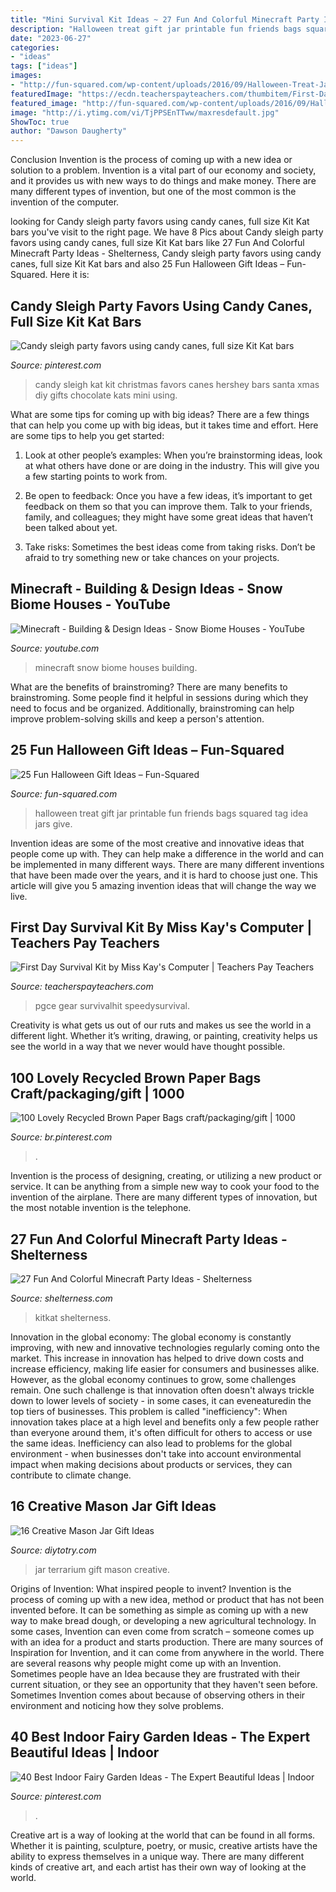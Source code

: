 ```yaml
---
title: "Mini Survival Kit Ideas ~ 27 Fun And Colorful Minecraft Party Ideas"
description: "Halloween treat gift jar printable fun friends bags squared tag idea jars give"
date: "2023-06-27"
categories:
- "ideas"
tags: ["ideas"]
images:
- "http://fun-squared.com/wp-content/uploads/2016/09/Halloween-Treat-Jars-1-684x1024.png"
featuredImage: "https://ecdn.teacherspayteachers.com/thumbitem/First-Day-Survival-Kit-3359183-1564942900/original-3359183-2.jpg"
featured_image: "http://fun-squared.com/wp-content/uploads/2016/09/Halloween-Treat-Jars-1-684x1024.png"
image: "http://i.ytimg.com/vi/TjPPSEnTTww/maxresdefault.jpg"
ShowToc: true
author: "Dawson Daugherty"
---
```



Conclusion
Invention is the process of coming up with a new idea or solution to a problem. Invention is a vital part of our economy and society, and it provides us with new ways to do things and make money. There are many different types of invention, but one of the most common is the invention of the computer.

	

		
looking for Candy sleigh party favors using candy canes, full size Kit Kat bars you've visit to the right page. We have 8 Pics about Candy sleigh party favors using candy canes, full size Kit Kat bars like 27 Fun And Colorful Minecraft Party Ideas - Shelterness, Candy sleigh party favors using candy canes, full size Kit Kat bars and also 25 Fun Halloween Gift Ideas – Fun-Squared. Here it is:
		
    
## Candy Sleigh Party Favors Using Candy Canes, Full Size Kit Kat Bars

<img loading=lazy src="https://i.pinimg.com/736x/f6/47/3d/f6473db2b5f78df7a6638a5fa01d3a97.jpg" onerror="this.onerror=null;this.src='https://tse4.mm.bing.net/th?id=OIP.0NB1jGzE61spchU6VUw2qwHaJ6&amp;pid=15.1';" alt="Candy sleigh party favors using candy canes, full size Kit Kat bars">

_Source: pinterest.com_

>candy sleigh kat kit christmas favors canes hershey bars santa xmas diy gifts chocolate kats mini using. 

	

What are some tips for coming up with big ideas?
There are a few things that can help you come up with big ideas, but it takes time and effort. Here are some tips to help you get started:
1. Look at other people’s examples: When you’re brainstorming ideas, look at what others have done or are doing in the industry. This will give you a few starting points to work from.

2. Be open to feedback: Once you have a few ideas, it’s important to get feedback on them so that you can improve them. Talk to your friends, family, and colleagues; they might have some great ideas that haven’t been talked about yet.

3. Take risks: Sometimes the best ideas come from taking risks. Don’t be afraid to try something new or take chances on your projects.

    
## Minecraft - Building &amp; Design Ideas - Snow Biome Houses - YouTube

<img loading=lazy src="http://i.ytimg.com/vi/TjPPSEnTTww/maxresdefault.jpg" onerror="this.onerror=null;this.src='https://tse4.mm.bing.net/th?id=OIP.6M0FXEToaXIQy10h5WZVPAHaEK&amp;pid=15.1';" alt="Minecraft - Building &amp; Design Ideas - Snow Biome Houses - YouTube">

_Source: youtube.com_

>minecraft snow biome houses building. 

	

What are the benefits of brainstroming?
There are many benefits to brainstroming. Some people find it helpful in sessions during which they need to focus and be organized. Additionally, brainstroming can help improve problem-solving skills and keep a person's attention.

    
## 25 Fun Halloween Gift Ideas – Fun-Squared

<img loading=lazy src="http://fun-squared.com/wp-content/uploads/2016/09/Halloween-Treat-Jars-1-684x1024.png" onerror="this.onerror=null;this.src='https://tse3.mm.bing.net/th?id=OIP.Vl6G7DyERx0gGiPTFNVLyAHaLF&amp;pid=15.1';" alt="25 Fun Halloween Gift Ideas – Fun-Squared">

_Source: fun-squared.com_

>halloween treat gift jar printable fun friends bags squared tag idea jars give. 

	

Invention ideas are some of the most creative and innovative ideas that people come up with. They can help make a difference in the world and can be implemented in many different ways. There are many different inventions that have been made over the years, and it is hard to choose just one. This article will give you 5 amazing invention ideas that will change the way we live.

    
## First Day Survival Kit By Miss Kay&#039;s Computer | Teachers Pay Teachers

<img loading=lazy src="https://ecdn.teacherspayteachers.com/thumbitem/First-Day-Survival-Kit-3359183-1564942900/original-3359183-2.jpg" onerror="this.onerror=null;this.src='https://tse1.mm.bing.net/th?id=OIP.XeDRWrm-FPFstiXsZlBYJQAAAA&amp;pid=15.1';" alt="First Day Survival Kit by Miss Kay&#039;s Computer | Teachers Pay Teachers">

_Source: teacherspayteachers.com_

>pgce gear survivalhit speedysurvival. 

	

Creativity is what gets us out of our ruts and makes us see the world in a different light. Whether it’s writing, drawing, or painting, creativity helps us see the world in a way that we never would have thought possible.

    
## 100 Lovely Recycled Brown Paper Bags Craft/packaging/gift | 1000

<img loading=lazy src="https://i.pinimg.com/736x/98/b1/32/98b132b724e9b87e135c8915ba53867d.jpg" onerror="this.onerror=null;this.src='https://tse2.mm.bing.net/th?id=OIP.YoCCIXIrjrF1jHlO9GRxAwHaJ3&amp;pid=15.1';" alt="100 Lovely Recycled Brown Paper Bags craft/packaging/gift | 1000">

_Source: br.pinterest.com_

>. 

	

Invention is the process of designing, creating, or utilizing a new product or service. It can be anything from a simple new way to cook your food to the invention of the airplane. There are many different types of innovation, but the most notable invention is the telephone.

    
## 27 Fun And Colorful Minecraft Party Ideas - Shelterness

<img loading=lazy src="https://i.shelterness.com/2016/10/21-KitKat-mini-cakes-for-a-Minecraft-party.jpg" onerror="this.onerror=null;this.src='https://tse3.mm.bing.net/th?id=OIP.RSAWPF4xw5h33GNhu3UdBQHaLH&amp;pid=15.1';" alt="27 Fun And Colorful Minecraft Party Ideas - Shelterness">

_Source: shelterness.com_

>kitkat shelterness. 

	

Innovation in the global economy:
The global economy is constantly improving, with new and innovative technologies regularly coming onto the market. This increase in innovation has helped to drive down costs and increase efficiency, making life easier for consumers and businesses alike. However, as the global economy continues to grow, some challenges remain. One such challenge is that innovation often doesn't always trickle down to lower levels of society - in some cases, it can eveneaturedin the top tiers of businesses. This problem is called "inefficiency": When innovation takes place at a high level and benefits only a few people rather than everyone around them, it's often difficult for others to access or use the same ideas. Inefficiency can also lead to problems for the global environment - when businesses don't take into account environmental impact when making decisions about products or services, they can contribute to climate change.

    
## 16 Creative Mason Jar Gift Ideas

<img loading=lazy src="http://diytotry.com/wp-content/uploads/2015/12/Terrarium-in-a-Jar.jpg" onerror="this.onerror=null;this.src='https://tse2.mm.bing.net/th?id=OIP.LAASXOWN3QUSMoa6cxiMRwHaJ4&amp;pid=15.1';" alt="16 Creative Mason Jar Gift Ideas">

_Source: diytotry.com_

>jar terrarium gift mason creative. 

	

Origins of Invention: What inspired people to invent?
Invention is the process of coming up with a new idea, method or product that has not been invented before. It can be something as simple as coming up with a new way to make bread dough, or developing a new agricultural technology. In some cases, Invention can even come from scratch – someone comes up with an idea for a product and starts production. There are many sources of Inspiration for Invention, and it can come from anywhere in the world.
There are several reasons why people might come up with an Invention. Sometimes people have an Idea because they are frustrated with their current situation, or they see an opportunity that they haven't seen before. Sometimes Invention comes about because of observing others in their environment and noticing how they solve problems.

    
## 40 Best Indoor Fairy Garden Ideas - The Expert Beautiful Ideas | Indoor

<img loading=lazy src="https://i.pinimg.com/736x/29/8e/9b/298e9b021c7863cf2d17fb5f580f3ddc.jpg" onerror="this.onerror=null;this.src='https://tse2.mm.bing.net/th?id=OIP.sOSRxEOiRgYNRcJJZPfjJAHaJ3&amp;pid=15.1';" alt="40 Best Indoor Fairy Garden Ideas - The Expert Beautiful Ideas | Indoor">

_Source: pinterest.com_

>. 

	

Creative art is a way of looking at the world that can be found in all forms. Whether it is painting, sculpture, poetry, or music, creative artists have the ability to express themselves in a unique way. There are many different kinds of creative art, and each artist has their own way of looking at the world.

